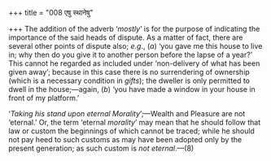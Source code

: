 +++
title = "008 एषु स्थानेषु"

+++
The addition of the adverb ‘*mostly*’ is for the purpose of indicating
the importance of the said heads of dispute. As a matter of fact, there
are several other points of dispute also; *e.g*., (*a*) ‘you gave me
this house to live in; why then do you give it to another person before
the lapse of a year?’ This cannot he regarded as included under
‘non-delivery of what has been given away’; because in this case there
is no surrendering of ownership (which is a necessary condition in
*gifts*); the dweller is only permitted to dwell in the house;—again,
(*b*) ‘you have made a window in your house in front of my platform.’

‘*Taking his stand upon eternal Morality*’;—Wealth and Pleasure are not
‘eternal.’ Or, the term ‘eternal *morality*’ may mean that he should
follow that law or custom the beginnings of which cannot be traced;
while he should not pay heed to such customs as may have been adopted
only by the present generation; as such custom is *not eternal*.—(8)


